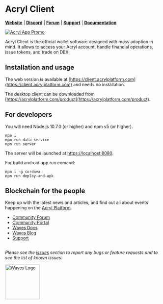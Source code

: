 # Acryl Client

[**Website**](https://wavesplatform.com/) | [**Discord**](https://discord.gg/cnFmDyA) | [**Forum**](https://forum.wavesplatform.com/) | [**Support**](https://support.acrylplatform.com/) | [**Documentation**](https://docs.wavesplatform.com)

[![Acryl App Promo](https://raw.githubusercontent.com/wavesplatform/WavesGUI/dev/README_IMG_01.png)](https://acrylplatform.com/product)

Acryl Client is the official wallet software designed with mass adoption in mind. It allows to access your Acryl account, handle financial operations, issue tokens, and trade on DEX.

## Installation and usage

The web version is available at [https://client.acrylplatform.com](https://client.acrylplatform.com) and needs no installation.

The desktop client can be downloaded from [https://acrylplatform.com/product](https://acrylplatform.com/product).

## For developers

You will need Node.js 10.7.0 (or higher) and npm v5 (or higher).

```
npm i
npm run data-service
npm run server
```

The server will be launched at [https://localhost:8080](https://localhost:8080).

For build android app run comand:

```
npm i -g cordova
npm run deploy-and-apk
```


## Blockchain for the people

Keep up with the latest news and articles, and find out all about events happening on the [Acryl Platform](https://acrylplatform.com/).

* [Community Forum](https://forum.wavesplatform.com/)
* [Community Portal](https://wavescommunity.com/)
* [Waves Docs](https://docs.acrylplatform.com/)
* [Waves Blog](https://blog.acrylplatform.com/)
* [Support](https://support.acrylplatform.com/)

##

_Please see the [issues](https://github.com/acrylplatform/AcrylGUI/issues) section to report any bugs or feature requests and to see the list of known issues._

[<img src="https://cdn.worldvectorlogo.com/logos/waves-6.svg" width="113px" alt="Waves Logo" />](https://wavesplatform.com)
